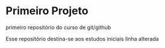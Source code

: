 # Primeiro Projeto
 primeiro repositório do curso de git/github  
 
 
 Esse repositório destina-se aos estudos iniciais
linha alterada 



